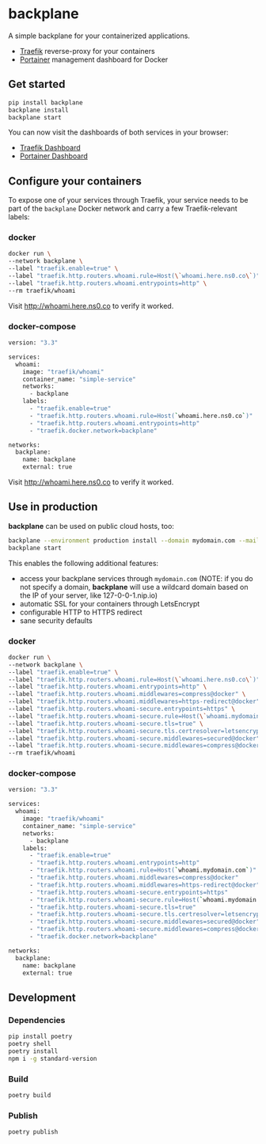 # backplane

A simple backplane for your containerized applications.

- [Traefik](https://doc.traefik.io/traefik/getting-started/quick-start/) reverse-proxy for your containers
- [Portainer](https://www.portainer.io/) management dashboard for Docker

## Get started

```bash
pip install backplane
backplane install
backplane start
```

You can now visit the dashboards of both services in your browser:

- [Traefik Dashboard](http://traefik.here.ns0.co)
- [Portainer Dashboard](http://portainer.here.ns0.co)

## Configure your containers

To expose one of your services through Traefik, your service needs to be part of the `backplane` Docker network and carry a few Traefik-relevant labels:

### docker

```bash
docker run \
--network backplane \
--label "traefik.enable=true" \
--label "traefik.http.routers.whoami.rule=Host(\`whoami.here.ns0.co\`)" \
--label "traefik.http.routers.whoami.entrypoints=http" \
--rm traefik/whoami
```

Visit http://whoami.here.ns0.co to verify it worked.

### docker-compose

```bash
version: "3.3"

services:
  whoami:
    image: "traefik/whoami"
    container_name: "simple-service"
    networks:
      - backplane
    labels:
      - "traefik.enable=true"
      - "traefik.http.routers.whoami.rule=Host(`whoami.here.ns0.co`)"
      - "traefik.http.routers.whoami.entrypoints=http"
      - "traefik.docker.network=backplane"

networks:
  backplane:
    name: backplane
    external: true
```

Visit http://whoami.here.ns0.co to verify it worked.

## Use in production

**backplane** can be used on public cloud hosts, too:

```bash
backplane --environment production install --domain mydomain.com --mail letsencrypt@mydomain.com
backplane start
```

This enables the following additional features:

- access your backplane services through `mydomain.com` (NOTE: if you do not specify a domain, **backplane** will use a wildcard domain based on the IP of your server, like 127-0-0-1.nip.io)
- automatic SSL for your containers through LetsEncrypt
- configurable HTTP to HTTPS redirect
- sane security defaults

### docker

```bash
docker run \
--network backplane \
--label "traefik.enable=true" \
--label "traefik.http.routers.whoami.rule=Host(\`whoami.here.ns0.co\`)" \
--label "traefik.http.routers.whoami.entrypoints=http" \
--label "traefik.http.routers.whoami.middlewares=compress@docker" \
--label "traefik.http.routers.whoami.middlewares=https-redirect@docker" \
--label "traefik.http.routers.whoami-secure.entrypoints=https" \
--label "traefik.http.routers.whoami-secure.rule=Host(\`whoami.mydomain.com\`)" \
--label "traefik.http.routers.whoami-secure.tls=true" \
--label "traefik.http.routers.whoami-secure.tls.certresolver=letsencrypt" \
--label "traefik.http.routers.whoami-secure.middlewares=secured@docker" \
--label "traefik.http.routers.whoami-secure.middlewares=compress@docker" \
--rm traefik/whoami
```

### docker-compose

```bash
version: "3.3"

services:
  whoami:
    image: "traefik/whoami"
    container_name: "simple-service"
    networks:
      - backplane
    labels:
      - "traefik.enable=true"
      - "traefik.http.routers.whoami.entrypoints=http"
      - "traefik.http.routers.whoami.rule=Host(`whoami.mydomain.com`)"
      - "traefik.http.routers.whoami.middlewares=compress@docker"
      - "traefik.http.routers.whoami.middlewares=https-redirect@docker"
      - "traefik.http.routers.whoami-secure.entrypoints=https"
      - "traefik.http.routers.whoami-secure.rule=Host(`whoami.mydomain.com`)"
      - "traefik.http.routers.whoami-secure.tls=true"
      - "traefik.http.routers.whoami-secure.tls.certresolver=letsencrypt"
      - "traefik.http.routers.whoami-secure.middlewares=secured@docker"
      - "traefik.http.routers.whoami-secure.middlewares=compress@docker"
      - "traefik.docker.network=backplane"

networks:
  backplane:
    name: backplane
    external: true
```

## Development

### Dependencies

```bash
pip install poetry
poetry shell
poetry install
npm i -g standard-version
```

### Build

```bash
poetry build
```

### Publish

```bash
poetry publish
```